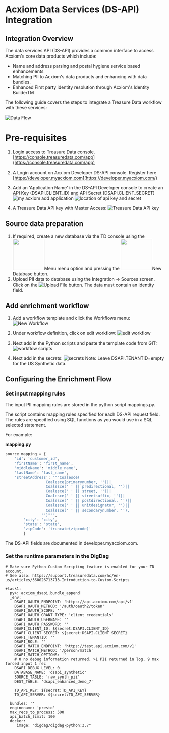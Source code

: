 # Acxiom Data Services (DS-API) Integration

## Integration Overview

The data services API (DS-API) provides a common interface to access Acxiom's core data products which include:

* Name and address parsing and postal hygiene service based enhancements
* Matching PII to Acxiom's data products and enhancing with data bundles.
* Enhanced First party identity resolution through Acxiom's Identity BuilderTM

The following guide covers the steps to integrate a Treasure Data workflow with these services:

![Data Flow](img/Integration_Overview.jpg)

# Pre-requisites

1. Login access to Treasure Data console. [https://console.treasuredata.com/app](https://console.treasuredata.com/app)

2. A Login account on Acxiom Developer DS-API console. Register here [https://developer.myacxiom.com](https://developer.myacxiom.com/)

3. Add an 'Application Name' in the DS-API Developer console to create an API Key (DSAPI.CLIENT_ID) and API Secret (DSAPI.CLIENT_SECRET)
![my acxiom add application](img/add_application.png)
![location of api key and secret](img/api_key.png)


4. A Treasure Data API key with Master Access:
![Treasure Data API key](img/TD_API_Key.png)


## Source data preparation

1. If required, create a new database via the TD console using the <img src='img/database_menu.png' width='100px'>Menu</image> menu option and pressing the <img src='img/new_database_button.png' width='100px'>New Database</image> button.
2. Upload PII data to database using the Integration -> Sources screen. Click on the ![Upload File](img/upload_file.png) button. The data must contain an identity field.
   


## Add enrichment workflow

1. Add a workflow template and click the Workflows menu:
![New Workflow](img/workflows_menu.png)

2. Under workflow definition, click on edit workflow:
![edit workflow](img/edit_workflow.png)

3. Next add in the Python scripts and paste the template code from GIT: 
![workflow scripts](img/workflow_scripts.png)

4. Next add in the secrets: 
![secrets](img/required_secrets.png)
   Note: Leave DSAPI.TENANTID=empty for the US Synthetic data.

## Configuring the Enrichment Flow

### Set input mapping rules

The input PII mapping rules are stored in the python script mappings.py.

The script contains mapping rules specified for each DS-API request field. The rules are specified using SQL functions as you would use in a SQL selected statement.

For example:

**mapping.py**
```python
source_mapping = {
    'id': 'customer_id',
    'firstName': 'first_name',
    'middleName': 'middle_name',
    'lastName': 'last_name',
    'streetAddress': """Coalesce(
                  Coalesce(primarynumber, '')||
                  Coalesce(' ' || predirectional, '')||
                  Coalesce(' ' || street, '')||
                  Coalesce(' ' || streetsuffix, '')||
                  Coalesce(' ' || postdirectional, '')||
                  Coalesce(' ' || unitdesignator, '')||
                  Coalesce(' ' || secondarynumber, ''),
                '')""",
        'city': 'city',
        'state': 'state',
        'zipCode': 'truncate(zipcode)'
        }
```

The DS-API fields are documented in developer.myacxiom.com.

### Set the runtime parameters in the DigDag
```digdag
# Make sure Python Custom Scripting feature is enabled for your TD account.
# See also: https://support.treasuredata.com/hc/en-us/articles/360026713713-Introduction-to-Custom-Scripts
 
+task1:
  py>: acxiom_dsapi.bundle_append
  _env:
    DSAPI_OAUTH_ENDPOINT: 'https://api.acxiom.com/api/v1'
    DSAPI_OAUTH_METHOD: '/auth/oauth2/token'
    DSAPI_OAUTH_SCOPE: ''
    DSAPI_OAUTH_GRANT_TYPE: 'client_credentials'
    DSAPI_OAUTH_USERNAME: ''
    DSAPI_OAUTH_PASSWORD: ''
    DSAPI_CLIENT_ID: ${secret:DSAPI.CLIENT_ID}
    DSAPI_CLIENT_SECRET: ${secret:DSAPI.CLIENT_SECRET}
    DSAPI_TENANTID: ''
    DSAPI_ROLE: ''
    DSAPI_MATCH_ENDPOINT: 'https://test.api.acxiom.com/v1'
    DSAPI_MATCH_METHOD: '/person/match'
    DSAPI_MATCH_OPTIONS: ''
    # 0 no debug information returned, >1 PII returned in log, 9 max forced input 1 rec
    DSAPI_DEBUG_LEVEL: 0
    DATABASE_NAME: 'dsapi_synthetic'
    SOURCE_TABLE: 'raw_synth_pii'
    DEST_TABLE: 'dsapi_enhanced_demo_7'
     
    TD_API_KEY: ${secret:TD_API_KEY}
    TD_API_SERVER: ${secret:TD_API_SERVER}
   
  bundles: ''
  enginename: 'presto' 
  max_recs_to_process: 500
  api_batch_limit: 100
  docker:
     image: "digdag/digdag-python:3.7"
 ```


